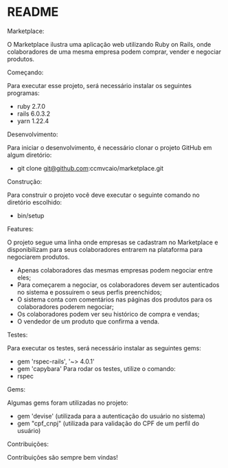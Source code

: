 # README

Marketplace:

O Marketplace ilustra uma aplicação web utilizando Ruby on Rails, onde colaboradores de uma mesma empresa podem comprar, vender e negociar produtos.

Começando:

Para executar esse projeto, será necessário instalar os seguintes programas:
  * ruby 2.7.0
  * rails 6.0.3.2
  * yarn 1.22.4


Desenvolvimento:

Para iniciar o desenvolvimento, é necessário clonar o projeto GitHub em algum diretório:
  * git clone git@github.com:ccmvcaio/marketplace.git


Construção:

Para construir o projeto você deve executar o seguinte comando no diretório escolhido:
  * bin/setup


Features:

O projeto segue uma linha onde empresas se cadastram no Marketplace e disponibilizam para seus colaboradores entrarem na plataforma para negociarem produtos.
 * Apenas colaboradores das mesmas empresas podem negociar entre eles;
 * Para começarem a negociar, os colaboradores devem ser autenticados no sistema e possuirem o seus perfis preenchidos;
 * O sistema conta com comentários nas páginas dos produtos para os colaboradores poderem negociar;
 * Os colaboradores podem ver seu histórico de compra e vendas;
 * O vendedor de um produto que confirma a venda.


Testes:

Para executar os testes, será necessário instalar as seguintes gems:
  * gem 'rspec-rails', '~> 4.0.1'
  * gem 'capybara'
Para rodar os testes, utilize o comando:
  * rspec
  

Gems:

Algumas gems foram utilizadas no projeto:
  * gem 'devise' (utilizada para a autenticação do usuário no sistema)
  * gem "cpf_cnpj" (utilizada para validação do CPF de um perfil do usuário)


Contribuições:

Contribuições são sempre bem vindas!